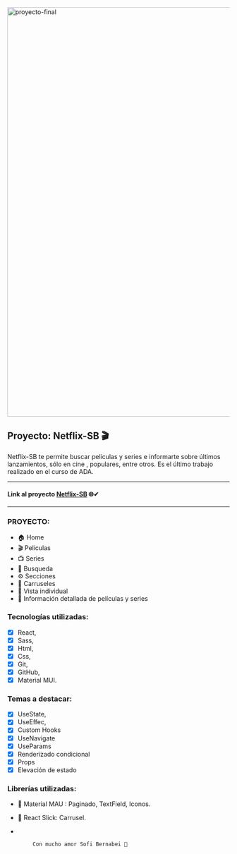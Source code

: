 <img width="929" alt="proyecto-final" src="https://user-images.githubusercontent.com/84356244/162500861-ad9ec549-d2a7-41a2-9eeb-be21d2aa13ec.png">

## Proyecto: Netflix-SB 🎬

Netflix-SB te permite buscar peliculas y series e informarte sobre últimos lanzamientos, sólo en cine , populares, entre otros.
Es el último trabajo realizado en el curso de ADA.

---

#### Link al proyecto [Netflix-SB](https://tpfinalnetflix-sb.netlify.app//) 🌐✔

---

### PROYECTO:

- 🏠 Home
- 🎬 Peliculas
- 📺 Series
- 🔎 Busqueda
- ⚙ Secciones
- 🧵 Carruseles
- 🔦 Vista individual
- 🎥 Información detallada de películas y series

### Tecnologías utilizadas:

- [x] React,
- [x] Sass,
- [x] Html,
- [x] Css,
- [x] Git,
- [x] GitHub,
- [x] Material MUI.

### Temas a destacar:

- [x] UseState,
- [x] UseEffec,
- [x] Custom Hooks
- [x] UseNavigate
- [x] UseParams
- [x] Renderizado condicional
- [x] Props
- [x] Elevación de estado

### Librerías utilizadas:

- 📌 Material MAU : Paginado, TextField, Iconos.
- 📌 React Slick: Carrusel.

-

```
        Con mucho amor Sofi Bernabei 🤍
```
